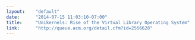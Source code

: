 ```yaml
---
layout:    "default"
date:      "2014-07-15 11:03:10-07:00"
title:     "Unikernels: Rise of the Virtual Library Operating System"
link:      "http://queue.acm.org/detail.cfm?id=2566628"
---
```

